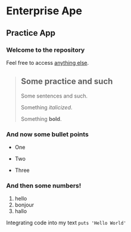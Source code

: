 Enterprise Ape
==============

Practice App
------------

### Welcome to the repository

Feel free to access [anything else](http://google.com).

> ## Some practice and such
>
> Some sentences and such.
>
> Something *italicized*.
>
> Something **bold**.
>
### And now some bullet points
* One
+ Two
- Three

### And then some numbers!
1. hello
2. bonjour
3. hallo

Integrating code into my text `puts 'Hello World'`
